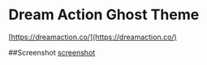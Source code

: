 # Dream Action Ghost Theme 
[https://dreamaction.co/](https://dreamaction.co/)

##Screenshot
[screenshot](/screenshot.jpg)